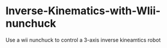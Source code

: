 # Inverse-Kinematics-with-WIii-nunchuck
Use a wii nunchuck to control a 3-axis inverse kineamtics robot
